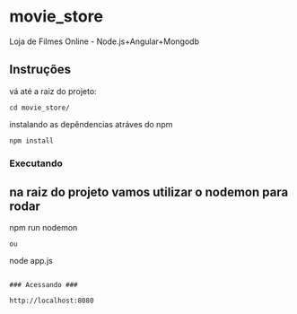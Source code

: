 # movie_store
Loja de Filmes Online - Node.js+Angular+Mongodb

## Instruções ##

vá até a raiz do projeto:

```
cd movie_store/
```

instalando as depêndencias atráves do npm
```
npm install
```
### Executando ###

na raiz do projeto vamos utilizar o nodemon para rodar
---
npm run nodemon
```
ou 
```
node app.js
```

### Acessando ###

http://localhost:8080
